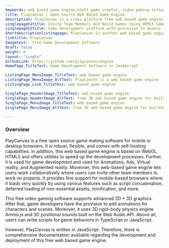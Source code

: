 ```yaml
---
keywords: web based game engine,html5 game creator, video gaming software, open source game making software, game development platform
title: PlayCanvas | Open Source Web Based Game Engine
description: PlayCanvas is a cross platform free web based game engine with features such as fast loading time, WebGL editor, mobile optimized, and real time collaboration.
singlepageh1title: Invite Team Members And Build Games Using HTML5 Game Creator
singlepageh2title: Game development platform with provision to enable rich media ads on games. Built on WebGL with professional visualizations and console quality games.
Shortdescriptionlistingpage: PlayCanvas is another web based game engine that focuses on the rapid development of browser based video games. It uses WebGL to render 2D & 3D graphics.
linktitle: PlayCanvas
Imagetext:  Free Game Development Software
draft: false
weight: 6
layout: "single"
GithubLink: https://github.com/playcanvas/engine
HomePage_TitleText: Game Development Software in JavaScript

ListingPage_MenuImage_TitleText: web based game engine
ListingPage_MenuImage_AltText: PlayCanvas is a web based game engine
ListingPage_Link_TitleText: web based game engine

SinglePage_HeaderImage_TitleText: web based game engine
SinglePage_HeaderImage_AltText: free 3D web based game engine for building games
SinglePage_MenuImage_TitleText: web based game engine
SinglePage_MenuImage_AltText: free 3D web based game engine for building games

---
```

### **Overview**

PlayCanvas is a free open source game making software for mobile or desktop browsers. It is robust, flexible, and comes with self-hosting capabilities. In addition, this web based game engine is based on WebGL, HTML5 and offers utilities to speed up the development processes. Further, it is used for game development and used for Animations, Ads, Virtual reality, and Augmented reality. Moreover, this web-based game engine lets users work collaboratively where users can invite other team members to work on projects. It provides fine support for mobile-based browsers where it loads very quickly by using various features such as script concatenation, deferred loading of non-essential assets, minification, and more.

This free video gaming software supports advanced 2D + 3D graphics. After that, game developers have the provision to add animations for characters and scenes. Moreover, it uses 3D rigid-body physics engine Ammo.js and 3D positional sounds built on the Web Audio API. Above all, users can write scripts for game behaviors in TypeScript or JavaScript.

However, PlayCanvas is written in JavaScript. Therefore, there is comprehensive documentation available regarding the development and deployment of this free web based game engine.

<a class="anchor" id="requirements" name="requirements" style="font-size: 12.16px;"></a>
